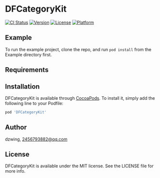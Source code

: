 # DFCategoryKit

[![CI Status](https://img.shields.io/travis/dzwing/DFCategoryKit.svg?style=flat)](https://travis-ci.org/dzwing/DFCategoryKit)
[![Version](https://img.shields.io/cocoapods/v/DFCategoryKit.svg?style=flat)](https://cocoapods.org/pods/DFCategoryKit)
[![License](https://img.shields.io/cocoapods/l/DFCategoryKit.svg?style=flat)](https://cocoapods.org/pods/DFCategoryKit)
[![Platform](https://img.shields.io/cocoapods/p/DFCategoryKit.svg?style=flat)](https://cocoapods.org/pods/DFCategoryKit)

## Example

To run the example project, clone the repo, and run `pod install` from the Example directory first.

## Requirements

## Installation

DFCategoryKit is available through [CocoaPods](https://cocoapods.org). To install
it, simply add the following line to your Podfile:

```ruby
pod 'DFCategoryKit'
```

## Author

dzwing, 2456793882@qq.com

## License

DFCategoryKit is available under the MIT license. See the LICENSE file for more info.
